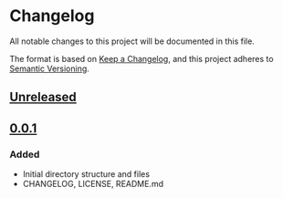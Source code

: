 # Changelog

All notable changes to this project will be documented in this file.

The format is based on [Keep a Changelog](https://keepachangelog.com/en/1.0.0/),
and this project adheres to [Semantic Versioning](https://semver.org/spec/v2.0.0.html).

## [Unreleased]

## [0.0.1]

### Added

- Initial directory structure and files
- CHANGELOG, LICENSE, README.md

[Unreleased]: https://github.com/liberty-ada/system/compare/0.0.1...HEAD
[0.0.1]: https://github.com/liberty-ada/system/releases/tag/0.0.1
